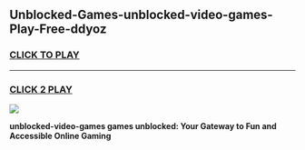 
## Unblocked-Games-unblocked-video-games-Play-Free-ddyoz
<h3>
<a href="https://premium76.site?title=unblocked-video-games&ref=20A">CLICK TO PLAY</a></h3>
<hr>

<h3>
<a href="https://premium76.site?title=unblocked-video-games&ref=20A">CLICK 2 PLAY</a>
  
</h3>

<a href="https://premium76.site?title=unblocked-video-games&ref=20A"><img src="https://clearcache.store/games.png"></a>


**unblocked-video-games games unblocked: Your Gateway to Fun and Accessible Online Gaming**
